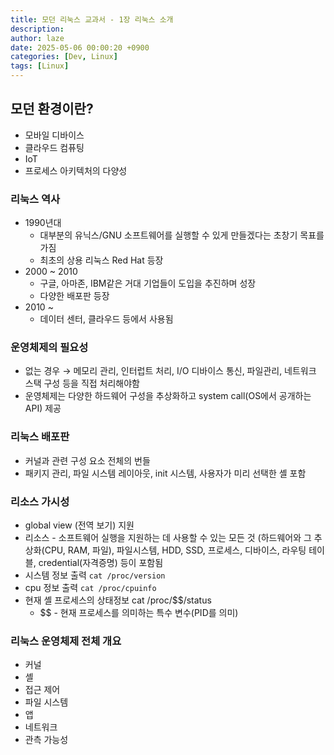 ```yaml
---
title: 모던 리눅스 교과서 - 1장 리눅스 소개
description: 
author: laze
date: 2025-05-06 00:00:20 +0900
categories: [Dev, Linux]
tags: [Linux]
---
```

## 모던 환경이란?

- 모바일 디바이스
- 클라우드 컴퓨팅
- IoT
- 프로세스 아키텍처의 다양성

### 리눅스 역사

- 1990년대
  - 대부분의 유닉스/GNU 소프트웨어를 실행할 수 있게 만들겠다는 초창기 목표를 가짐
  - 최초의 상용 리눅스 Red Hat 등장
- 2000 ~ 2010
  - 구글, 아마존, IBM같은 거대 기업들이 도입을 추진하며 성장
  - 다양한 배포판 등장
- 2010 ~
  - 데이터 센터, 클라우드 등에서 사용됨

### 운영체제의 필요성

- 없는 경우 → 메모리 관리, 인터럽트 처리, I/O 디바이스 통신, 파일관리, 네트워크 스택 구성 등을 직접 처리해야함
- 운영체제는 다양한 하드웨어 구성을 추상화하고 system call(OS에서 공개하는 API) 제공

### 리눅스 배포판

- 커널과 관련 구성 요소 전체의 번들
- 패키지 관리, 파일 시스템 레이아웃, init 시스템, 사용자가 미리 선택한 셸 포함

### 리소스 가시성

- global view (전역 보기) 지원
- 리소스 - 소프트웨어 실행을 지원하는 데 사용할 수 있는 모든 것 (하드웨어와 그 추상화(CPU, RAM, 파일), 파일시스템, HDD, SSD, 프로세스, 디바이스, 라우팅 테이블, credential(자격증명) 등이 포함됨
- 시스템 정보 출력 `cat /proc/version`
- cpu 정보 출력 `cat /proc/cpuinfo`
- 현재 셸 프로세스의 상태정보 cat /proc/$$/status
  - $$ - 현재 프로세스를 의미하는 특수 변수(PID를 의미)

### 리눅스 운영체제 전체 개요

- 커널
- 셸
- 접근 제어
- 파일 시스템
- 앱
- 네트워크
- 관측 가능성
